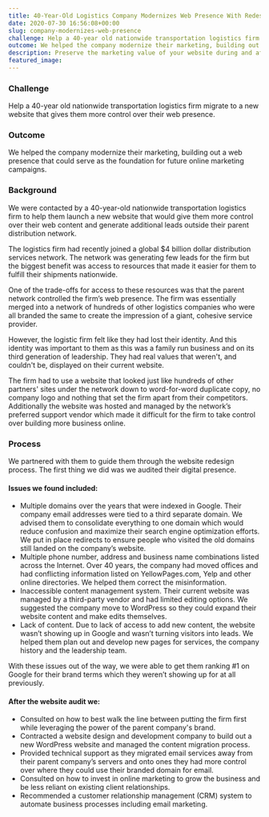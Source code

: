 ```yaml
---
title: 40-Year-Old Logistics Company Modernizes Web Presence With Redesign
date: 2020-07-30 16:56:08+00:00
slug: company-modernizes-web-presence
challenge: Help a 40-year old nationwide transportation logistics firm migrate to a new website that gives them more control over their web presence.
outcome: We helped the company modernize their marketing, building out a web presence that could serve as the foundation for future online marketing campaigns.
description: Preserve the marketing value of your website during and after the redesign process.
featured_image:
---
```


### Challenge

Help a 40-year old nationwide transportation logistics firm migrate to a new website that gives them more control over their web presence.

### Outcome

We helped the company modernize their marketing, building out a web presence that could serve as the foundation for future online marketing campaigns.

### Background

We were contacted by a 40-year-old nationwide transportation logistics firm to help them launch a new website that would give them more control over their web content and generate additional leads outside their parent distribution network.

The logistics firm had recently joined a global $4 billion dollar distribution services network. The network was generating few leads for the firm but the biggest benefit was access to resources that made it easier for them to fulfill their shipments nationwide.

One of the trade-offs for access to these resources was that the parent network controlled the firm’s web presence. The firm was essentially merged into a network of hundreds of other logistics companies who were all branded the same to create the impression of a giant, cohesive service provider.

However, the logistic firm felt like they had lost their identity. And this identity was important to them as this was a family run business and on its third generation of leadership. They had real values that weren't, and couldn't be, displayed on their current website.

The firm had to use a website that looked just like hundreds of other partners' sites under the network down to word-for-word duplicate copy, no company logo and nothing that set the firm apart from their competitors. Additionally the website was hosted and managed by the network’s preferred support vendor which made it difficult for the firm to take control over building more business online.

### Process

We partnered with them to guide them through the website redesign process. The first thing we did was we audited their digital presence.


#### Issues we found included:

  * Multiple domains over the years that were indexed in Google. Their company email addresses were tied to a third separate domain. We advised them to consolidate everything to one domain which would reduce confusion and maximize their search engine optimization efforts. We put in place redirects to ensure people who visited the old domains still landed on the company’s website.
  * Multiple phone number, address and business name combinations listed across the Internet. Over 40 years, the company had moved offices and had conflicting information listed on YellowPages.com, Yelp and other online directories. We helped them correct the misinformation.
  * Inaccessible content management system. Their current website was managed by a third-party vendor and had limited editing options. We suggested the company move to WordPress so they could expand their website content and make edits themselves.
  * Lack of content. Due to lack of access to add new content, the website wasn’t showing up in Google and wasn’t turning visitors into leads. We helped them plan out and develop new pages for services, the company history and the leadership team.

With these issues out of the way, we were able to get them ranking #1 on Google for their brand terms which they weren’t showing up for at all previously.

#### After the website audit we:

  * Consulted on how to best walk the line between putting the firm first while leveraging the power of the parent company's brand.
  * Contracted a website design and development company to build out a new WordPress website and managed the content migration process.
  * Provided technical support as they migrated email services away from their parent company’s servers and onto ones they had more control over where they could use their branded domain for email.
  * Consulted on how to invest in online marketing to grow the business and be less reliant on existing client relationships.
  * Recommended a customer relationship management (CRM) system to automate business processes including email marketing.
